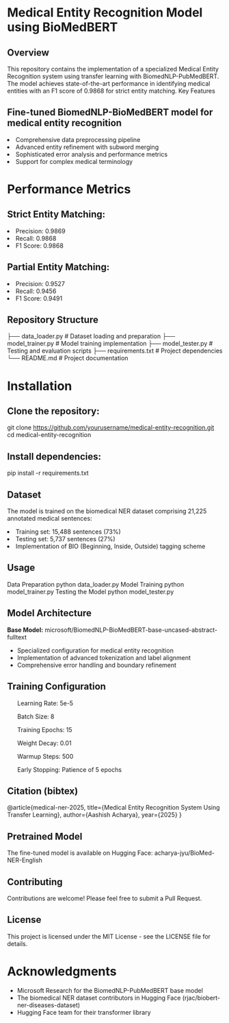 # Medical Entity Recognition Model using BioMedBERT
## Overview
This repository contains the implementation of a specialized Medical Entity Recognition system using transfer learning with BiomedNLP-PubMedBERT. The model achieves state-of-the-art performance in identifying medical entities with an F1 score of 0.9868 for strict entity matching.
Key Features

## Fine-tuned BiomedNLP-BioMedBERT model for medical entity recognition
<li> Comprehensive data preprocessing pipeline</li>
<li> Advanced entity refinement with subword merging</li>
 <li>Sophisticated error analysis and performance metrics</li>
 <li>Support for complex medical terminology </li>

# Performance Metrics

## Strict Entity Matching:

<li>Precision: 0.9869</li>
<li>Recall: 0.9868</li>
<li>F1 Score: 0.9868</li>

## Partial Entity Matching:

<li>Precision: 0.9527</li>
<li>Recall: 0.9456</li>
<li>F1 Score: 0.9491</li>



## Repository Structure
├── data_loader.py        # Dataset loading and preparation
├── model_trainer.py      # Model training implementation
├── model_tester.py       # Testing and evaluation scripts
├── requirements.txt      # Project dependencies
└── README.md            # Project documentation

# Installation

## Clone the repository:

git clone https://github.com/yourusername/medical-entity-recognition.git
cd medical-entity-recognition

## Install dependencies:

pip install -r requirements.txt

## Dataset
The model is trained on the biomedical NER dataset comprising 21,225 annotated medical sentences:

<li>Training set: 15,488 sentences (73%)</li>
<li>Testing set: 5,737 sentences (27%)</li>
<li>Implementation of BIO (Beginning, Inside, Outside) tagging scheme</li>

## Usage
Data Preparation
python data_loader.py
Model Training
python model_trainer.py
Testing the Model
python model_tester.py


## Model Architecture

<b>Base Model:</b> microsoft/BiomedNLP-BioMedBERT-base-uncased-abstract-fulltext<br/>
- Specialized configuration for medical entity recognition
- Implementation of advanced tokenization and label alignment
- Comprehensive error handling and boundary refinement

## Training Configuration

<ul>Learning Rate: 5e-5</ul>
<ul>Batch Size: 8</ul>
<ul>Training Epochs: 15</ul>
<ul>Weight Decay: 0.01</ul>
<ul>Warmup Steps: 500</ul>
<ul>Early Stopping: Patience of 5 epochs</ul>

## Citation (bibtex)
@article{medical-ner-2025,
  title={Medical Entity Recognition System Using Transfer Learning},
  author={Aashish Acharya},
  year={2025}
}
## Pretrained Model
The fine-tuned model is available on Hugging Face: acharya-jyu/BioMed-NER-English
## Contributing
Contributions are welcome! Please feel free to submit a Pull Request.
## License
This project is licensed under the MIT License - see the LICENSE file for details.

# Acknowledgments
- Microsoft Research for the BiomedNLP-PubMedBERT base model
- The biomedical NER dataset contributors in Hugging Face (rjac/biobert-ner-diseases-dataset)
- Hugging Face team for their transformer library
